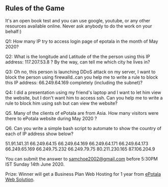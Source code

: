 ## Rules of the Game

It's an open book test and you can use google, youtube, or any other resources available online. Never ask anybody to do the work on your behalf:)

Q1: How many IP try to access login page of epotala in the month of May 2020?

Q2: What is the longitude and Latitude of the the person using this IP address: 117.207.53.8 ? By the way, can tell me which city he lives in?

Q3: Oh no, this person is launching DDoS attack on my server, I want to block the person using firewalld..can you help me to write a rule to block this IP address: 66.249.64.169 completely (including the subnet)?  

Q4: I did a presentation using my friend's laptop and I want to let him view the website, but I don't want him to access ssh. Can you help me to write a rule to block him using ssh but can view the website?

Q5. Many of the clients of ePotala are from Asia. How many visitors were there to ePotala website during May 2020 ?

Q6. Can you write a simple bash script to automate to show the country of each of IP address show below?

51.91.141.31
66.249.64.15
66.249.64.169
66.249.64.171
66.249.64.173
66.249.65.169
66.249.75.232
66.249.79.75
80.211.230.165
87.106.204.9

You can submit the answer to samchoe2002@gmail.com before 5:30PM IST Sunday 14th June 2020.


Prize: Winner will get a Business Plan Web Hosting for 1 year from [ePotala Web Solution](https://epotala.com).
